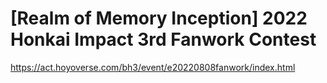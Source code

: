 # [Realm of Memory Inception] 2022 Honkai Impact 3rd Fanwork Contest
https://act.hoyoverse.com/bh3/event/e20220808fanwork/index.html